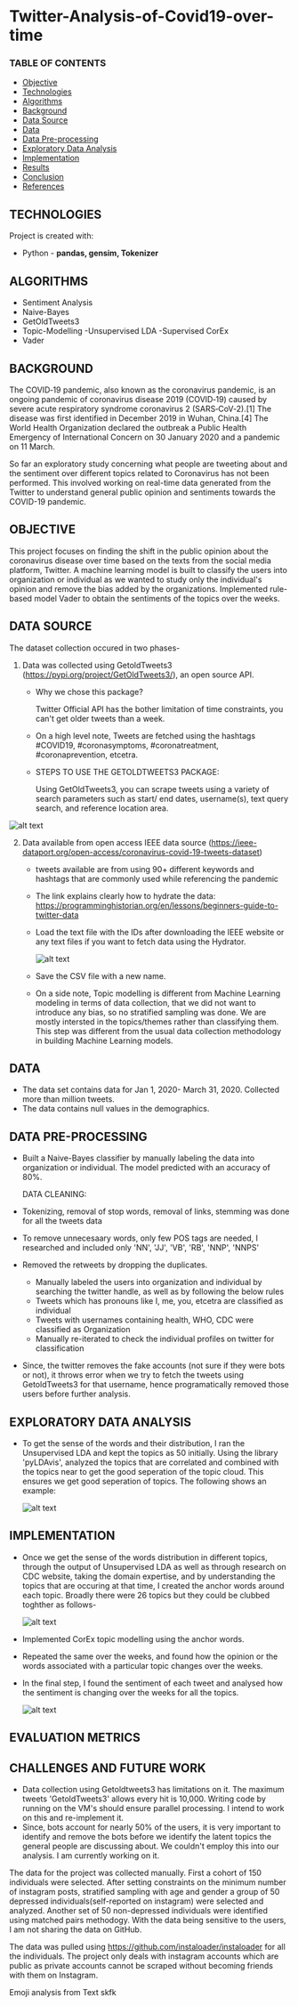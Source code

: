 # Twitter-Analysis-of-Covid19-over-time

### TABLE OF CONTENTS
* [Objective](#objective)
* [Technologies](#technologies)
* [Algorithms](#algorithms)
* [Background](#background)
* [Data Source](#Data-source)
* [Data](#data)
* [Data Pre-processing](#Data-Pre-processing) 
* [Exploratory Data Analysis](#Explorator-Data-Analysis)
* [Implementation](#implementation)
* [Results](#results)
* [Conclusion](#conclusion)
* [References](#references)

## TECHNOLOGIES
Project is created with:

* Python - **pandas, gensim, Tokenizer**

## ALGORITHMS
* Sentiment Analysis
* Naive-Bayes
* GetOldTweets3
* Topic-Modelling
  -Unsupervised LDA
  -Supervised CorEx
* Vader


## BACKGROUND
The COVID‑19 pandemic, also known as the coronavirus pandemic, is an ongoing pandemic of coronavirus disease 2019 (COVID‑19) caused by severe acute respiratory syndrome coronavirus 2 (SARS‑CoV‑2).[1] The disease was first identified in December 2019 in Wuhan, China.[4] The World Health Organization declared the outbreak a Public Health Emergency of International Concern on 30 January 2020 and a pandemic on 11 March.

So far an exploratory study concerning what people are tweeting about and the sentiment over different topics related to Coronavirus has not been performed. This involved working on real-time data generated from the Twitter to understand general public opinion and sentiments towards the COVID-19 pandemic. 


## OBJECTIVE
This project focuses on finding the shift in the public opinion about the coronavirus disease over time based on the texts from the social media platform, Twitter. 
A machine learning model is built to classify the users into organization or individual as we wanted to study only the individual's opinion and remove the bias added by the organizations. Implemented rule-based model Vader to obtain the sentiments of the topics over the weeks. 


## DATA SOURCE 
The dataset collection occured in two phases-
1. Data was collected using GetoldTweets3 (https://pypi.org/project/GetOldTweets3/), an open source API.
   * Why we chose this package? 
  
     Twitter Official API has the bother limitation of time constraints, you can't get older tweets than a week. 
     
   * On a high level note, Tweets are fetched using the hashtags #COVID19, #coronasymptoms, #coronatreatment, #coronaprevention, etcetra. 
   * STEPS TO USE THE GETOLDTWEETS3 PACKAGE:
   
     Using GetOldTweets3, you can scrape tweets using a variety of search parameters such as start/ end dates, username(s), text query search, and reference location area. 
     
![alt text](GOTcriteria.PNG) 
     
2. Data available from open access IEEE data source (https://ieee-dataport.org/open-access/coronavirus-covid-19-tweets-dataset)
   * tweets available are from using 90+ different keywords and hashtags that are commonly used while referencing the pandemic
   * The link explains clearly how to hydrate the data: https://programminghistorian.org/en/lessons/beginners-guide-to-twitter-data
   * Load the text file with the IDs after downloading the IEEE website or any text files if you want to fetch data using the Hydrator.
  
     ![alt text](Hydratornew.png)
   * Save the CSV file with a new name. 
   
   * On a side note, Topic modelling is different from Machine Learning modeling in terms of data collection, that we did not want to introduce any bias, so no stratified
     sampling was done. We are mostly intersted in the topics/themes rather than classifying them. This step was different from the usual data collection methodology in building 
     Machine Learning models. 
     
     
## DATA 
* The data set contains data for Jan 1, 2020- March 31, 2020. Collected more than million tweets.
* The data contains null values in the demographics. 


## DATA PRE-PROCESSING
* Built a Naive-Bayes classifier by manually labeling the data into organization or individual. The model predicted with an accuracy of 80%. 

  DATA CLEANING: 
* Tokenizing, removal of stop words, removal of links, stemming was done for all the tweets data
* To remove unnecesaary words, only few POS tags are needed, I researched and included only 'NN', 'JJ', 'VB', 'RB', 'NNP', 'NNPS'
* Removed the retweets by dropping the duplicates. 
  - Manually labeled the users into organization and individual by searching the twitter handle, as well as by following the below rules
  - Tweets which has pronouns like I, me, you, etcetra are classified as individual 
  - Tweets with usernames containing health, WHO, CDC were classified as Organization
  - Manually re-iterated to check the individual profiles on twitter for classification
* Since, the twitter removes the fake accounts (not sure if they were bots or not), it throws error when we try to fetch the tweets using GetoldTweets3 for that username, hence
  programatically removed those users before further analysis. 
  
## EXPLORATORY DATA ANALYSIS 
* To get the sense of the words and their distribution, I ran the Unsupervised LDA and kept the topics as 50 initially. Using the library 'pyLDAvis', analyzed the topics that 
  are correlated and combined with the topics near to get the good seperation of the topic cloud. This ensures we get good seperation of topics.
  The following shows an example: 
  
  ![alt text](sampleoutputresize.png)
   
 
## IMPLEMENTATION
* Once we get the sense of the words distribution in different topics, through the output of Unsupervised LDA as well as through research on CDC website, taking the domain
  expertise, and by understanding the topics that are occuring at that time, I created the anchor words around each topic. Broadly there were 26 topics but they could be clubbed
  toghther as follows-

  ![alt text](anchorwordsresize.png)
  
* Implemented CorEx topic modelling using the anchor words. 
* Repeated the same over the weeks, and found how the opinion or the words associated with a particular topic changes over the weeks. 
* In the final step, I found the sentiment of each tweet and analysed how the sentiment is changing over the weeks for all the topics. 
   
  ![alt text](topicsentimentresize.png)

## EVALUATION METRICS



  

  




     





## CHALLENGES AND FUTURE WORK 

* Data collection using Getoldtweets3 has limitations on it. The maximum tweets 'GetoldTweets3' allows every hit is 10,000. Writing code by running on the VM's should 
  ensure parallel processing. I intend to work on this and re-implement it. 
* Since, bots account for nearly 50% of the users, it is very important to identify and remove the bots before we identify the latent topics the general people are discussing 
  about. We couldn't employ this into our analysis. I am currently working on it.   

The data for the project was collected manually. First a cohort of 150 individuals were selected. After setting constraints on the minimum number of instagram posts, stratified sampling with age and gender a group of 50 depressed individuals(self-reported on instagram) were selected and analyzed. Another set of 50 non-depressed individuals were identified using matched pairs methodogy. With the data being sensitive to the users, I am not sharing the data on GitHub.

The data was pulled using https://github.com/instaloader/instaloader for all the individuals. The project only deals with instagram accounts which are public as private accounts cannot be scraped without becoming friends with them on Instagram.

Emoji analysis from Text
skfk

